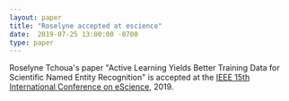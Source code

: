 ```yaml
---
layout: paper
title: "Roselyne accepted at escience"
date:  2019-07-25 13:00:00 -0700
type: paper
---
```


Roselyne Tchoua's paper "Active Learning Yields Better Training Data for Scientific Named Entity Recognition" is accepted at the [IEEE 15th International Conference on eScience](https://escience2019.sdsc.edu/), 2019.
